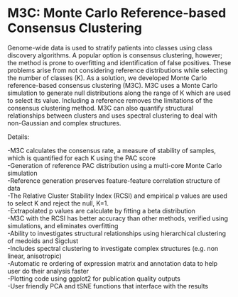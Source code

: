 # M3C: Monte Carlo Reference-based Consensus Clustering

Genome-wide data is used to stratify patients into classes using class discovery algorithms. A popular option is consensus clustering, however; the method is prone to overfitting and identification of false positives. These problems arise from not considering reference distributions while selecting the number of classes (K). As a solution, we developed Monte Carlo reference-based consensus clustering (M3C). M3C uses a Monte Carlo simulation to generate null distributions along the range of K which are used to select its value. Including a reference removes the limitations of the consensus clustering method. M3C can also quantify structural relationships between clusters and uses spectral clustering to deal with non-Gaussian and complex structures.

Details:  
  
-M3C calculates the consensus rate, a measure of stability of samples, which is quantified for each K using the PAC score  
-Generation of reference PAC distribution using a multi-core Monte Carlo simulation  
-Reference generation preserves feature-feature correlation structure of data  
-The Relative Cluster Stability Index (RCSI) and empirical p values are used to select K and reject the null, K=1.   
-Extrapolated p values are calculate by fitting a beta distribution  
-M3C with the RCSI has better accuracy than other methods, verified using simulations, and eliminates overfitting  
-Ability to investigates structural relationships using hierarchical clustering of medoids and Sigclust  
-Includes spectral clustering to investigate complex structures (e.g. non linear, anisotropic)    
-Automatic re ordering of expression matrix and annotation data to help user do their analysis faster  
-Plotting code using ggplot2 for publication quality outputs  
-User friendly PCA and tSNE functions that interface with the results

